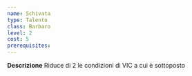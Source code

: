 ```yaml
---
name: Schivata
type: Talento
class: Barbaro
level: 2
cost: 5
prerequisites: 
---
```


**Descrizione**
Riduce di 2 le condizioni di VIC a cui è sottoposto
